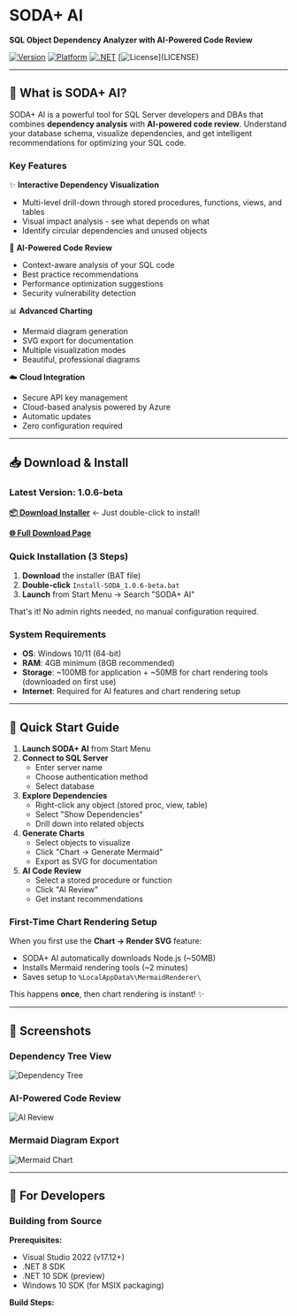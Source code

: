 # SODA+ AI

**SQL Object Dependency Analyzer with AI-Powered Code Review**

[![Version](https://img.shields.io/badge/version-1.0.6--beta-blue)](https://sodaplusbeta.blob.core.windows.net/downloads/download_1.0.6-beta.html)
[![Platform](https://img.shields.io/badge/platform-Windows%2010%2F11%20x64-lightgrey)](https://sodaplusbeta.blob.core.windows.net/downloads/download_1.0.6-beta.html)
[![.NET](https://img.shields.io/badge/.NET-8%20%7C%2010-512BD4)](https://dotnet.microsoft.com/)
[![License]([https://img.shields.io/badge/license-MIT-green](https://github.com/jcboyer/SODA_PLUS_AI/blob/main/LICENSE.md))](LICENSE)

---

## 🚀 What is SODA+ AI?

SODA+ AI is a powerful tool for SQL Server developers and DBAs that combines **dependency analysis** with **AI-powered code review**. Understand your database schema, visualize dependencies, and get intelligent recommendations for optimizing your SQL code.

### Key Features

✨ **Interactive Dependency Visualization**
- Multi-level drill-down through stored procedures, functions, views, and tables
- Visual impact analysis - see what depends on what
- Identify circular dependencies and unused objects

🤖 **AI-Powered Code Review**
- Context-aware analysis of your SQL code
- Best practice recommendations
- Performance optimization suggestions
- Security vulnerability detection

📊 **Advanced Charting**
- Mermaid diagram generation
- SVG export for documentation
- Multiple visualization modes
- Beautiful, professional diagrams

☁️ **Cloud Integration**
- Secure API key management
- Cloud-based analysis powered by Azure
- Automatic updates
- Zero configuration required

---

## 📥 Download & Install

### **Latest Version: 1.0.6-beta**

**[📦 Download Installer](https://sodaplusbeta.blob.core.windows.net/downloads/Install-SODA_1.0.6-beta.bat)** ← Just double-click to install!

**[🌐 Full Download Page](https://sodaplusbeta.blob.core.windows.net/downloads/download_1.0.6-beta.html)**

### Quick Installation (3 Steps)

1. **Download** the installer (BAT file)
2. **Double-click** `Install-SODA_1.0.6-beta.bat`
3. **Launch** from Start Menu → Search "SODA+ AI"

That's it! No admin rights needed, no manual configuration required.

### System Requirements

- **OS**: Windows 10/11 (64-bit)
- **RAM**: 4GB minimum (8GB recommended)
- **Storage**: ~100MB for application + ~50MB for chart rendering tools (downloaded on first use)
- **Internet**: Required for AI features and chart rendering setup

---

## 🎯 Quick Start Guide

1. **Launch SODA+ AI** from Start Menu
2. **Connect to SQL Server**
   - Enter server name
   - Choose authentication method
   - Select database
3. **Explore Dependencies**
   - Right-click any object (stored proc, view, table)
   - Select "Show Dependencies"
   - Drill down into related objects
4. **Generate Charts**
   - Select objects to visualize
   - Click "Chart → Generate Mermaid"
   - Export as SVG for documentation
5. **AI Code Review**
   - Select a stored procedure or function
   - Click "AI Review"
   - Get instant recommendations

### First-Time Chart Rendering Setup

When you first use the **Chart → Render SVG** feature:
- SODA+ AI automatically downloads Node.js (~50MB)
- Installs Mermaid rendering tools (~2 minutes)
- Saves setup to `%LocalAppData%\MermaidRenderer\`

This happens **once**, then chart rendering is instant! ✨

---

## 📸 Screenshots

### Dependency Tree View
![Dependency Tree](SODA_PLUS_MAIN/Resources/Screenshots/dependency-tree.png)

### AI-Powered Code Review
![AI Review](SODA_PLUS_MAIN/Resources/Screenshots/ai-review.png)

### Mermaid Diagram Export
![Mermaid Chart](SODA_PLUS_MAIN/Resources/Screenshots/mermaid-chart.png)

---

## 🔧 For Developers

### Building from Source

**Prerequisites:**
- Visual Studio 2022 (v17.12+)
- .NET 8 SDK
- .NET 10 SDK (preview)
- Windows 10 SDK (for MSIX packaging)

**Build Steps:**
